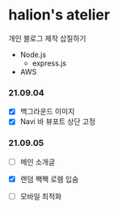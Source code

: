 # halion's atelier

개인 블로그 제작 삽질하기

- Node.js
    - express.js
- AWS

### 21.09.04

- [x] 백그라운드 이미지
- [x] Navi 바 뷰포트 상단 고정

### 21.09.05

- [ ] 메인 소개글
- [x] 랜덤 짹짹 로렘 입숨
- [ ] 모바일 최적화

